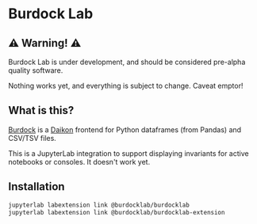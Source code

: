 Burdock Lab
===========

## ⚠ Warning! ⚠

Burdock Lab is under development, and should be considered pre-alpha quality software. 

Nothing works yet, and everything is subject to change. Caveat emptor!

## What is this?

[Burdock](https://github.com/DylanLukes/burdock) is a [Daikon](http://plse.cs.washington.edu/daikon/) frontend for Python dataframes (from Pandas) and CSV/TSV files.

This is a JupyterLab integration to support displaying invariants for active notebooks or consoles. It doesn't work yet.

## Installation

```bash
jupyterlab labextension link @burdocklab/burdocklab
jupyterlab labextension link @burdocklab/burdocklab-extension
```